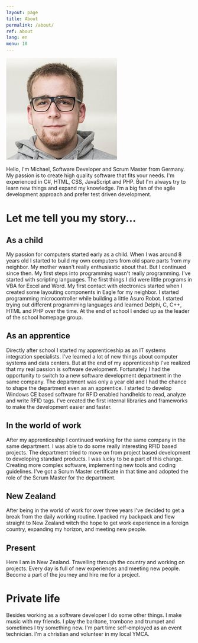 ```yaml
---
layout: page
title: About
permalink: /about/
ref: about
lang: en
menu: 10
---
```


![Picture](/images/picture.jpg "Picture")

Hello, I'm Michael, Software Developer and Scrum Master from Germany. 
My passion is to create high quality software that fits your needs.
I'm experienced in C#, HTML, CSS, JavaScript and PHP. But I'm always try to learn new things and expand my knowledge.
I’m a big fan of the agile development approach and prefer test driven development.

Let me tell you my story...
===========================

As a child
--------

My passion for computers started early as a child.
When I was around 8 years old I started to build my own computers from old spare parts from my neighbor.
My mother wasn't really enthusiastic about that. But I continued since then.
My first steps into programming wasn't really programming. I've started with scripting languages.
The first things I did were little programs in VBA for Excel and Word.
My first contact with electronics started when I created some layouting components in Eagle for my neighbor.
I started programming microcontroller while building a little Asuro Robot.
I started trying out different programming languages and learned Delphi, C, C++, HTML and PHP over the time.
At the end of school I ended up as the leader of the school homepage group.


As an apprentice
----------------

Directly after school I started my apprenticeship as an IT systems integration specialists.
I've learned a lot of new things about computer systems and data centers.
But at the end of my apprenticeship I've realized that my real passion is software development.
Fortunately I had the opportunity to switch to a new software development department in the same company.
The department was only a year old and I had the chance to shape the department even as an apprentice.
I started to develop Windows CE based software for RFID enabled handhelds to read, analyze and write RFID tags.
I've created the first internal libraries and frameworks to make the development easier and faster.

In the world of work
--------------------

After my apprenticeship I continued working for the same company in the same department.
I was able to do some really interesting RFID based projects. 
The department tried to move on from project based development to developing standard products.
I was lucky to be a part of this change. Creating more complex software, implementing new tools and coding guidelines.
I've got a Scrum Master certificate in that time and adopted the role of the Scrum Master for the department.

New Zealand
-----------

After being in the world of work for over three years I've decided to get a break from the daily working routine.
I packed my backpack and flew straight to New Zealand witch the hope to get work experience in a foreign country, expanding my horizon, and meeting new people.

Present
------

Here I am in New Zealand. Travelling through the country and working on projects.
Every day is full of new experiences and meeting new people.
Become a part of the journey and hire me for a project. 

Private life
============

Besides working as a software developer I do some other things.
I make music with my friends. I play the baritone, trombone and trumpet and sometimes I try something new.
I'm part time self-employed as an event technician.
I'm a christian and volunteer in my local YMCA.